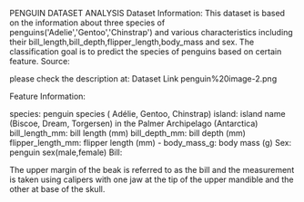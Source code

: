 PENGUIN DATASET ANALYSIS
Dataset Information:
This dataset is based on the information about three species of penguins('Adelie','Gentoo','Chinstrap') and various characteristics including their bill_length,bill_depth,flipper_length,body_mass and sex.
The classification goal is to predict the species of penguins based on certain feature.
Source:

please check the description at: Dataset Link
penguin%20image-2.png

Feature Information:

species: penguin species ( Adélie, Gentoo, Chinstrap)
island: island name (Biscoe, Dream, Torgersen) in the Palmer Archipelago (Antarctica)
bill_length_mm: bill length (mm)
bill_depth_mm: bill depth (mm)
flipper_length_mm: flipper length (mm) - body_mass_g: body mass (g)
Sex: penguin sex(male,female)
Bill:

The upper margin of the beak is referred to as the bill and the measurement is taken using calipers with one jaw at the tip of the upper mandible and the other at base of the skull.
